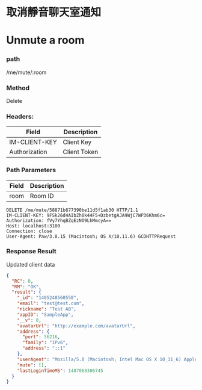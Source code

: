 # 取消靜音聊天室通知

# Unmute a room

### path

/me/mute/:room

### Method

Delete

### Headers:

| Field         | Description  |
| ------------- | ------------ |
| IM-CLIENT-KEY | Client Key   |
| Authorization | Client Token |

### Path Parameters

| Field | Description |
| ----- | ----------- |
| room  | Room ID     |

```
DELETE /me/mute/58871b877390be11d5f1ab30 HTTP/1.1
IM-CLIENT-KEY: 9FSk26d4AIbZh0k44F5+DzbetgAJA9WjC7WP36Khm6c=
Authorization: fVy7YhqBZqEzNO9LhMmcyA==
Host: localhost:3100
Connection: close
User-Agent: Paw/3.0.15 (Macintosh; OS X/10.11.6) GCDHTTPRequest
```

### Response Result

Updated client data

```json
{
  "RC": 0,
  "RM": "OK",
  "result": {
    "_id": "1485248560558",
    "email": "test@test.com",
    "nickname": "Test AB",
    "appID": "SampleApp",
    "__v": 0,
    "avatarUrl": "http://example.com/avatarUrl",
    "address": {
      "port": 56216,
      "family": "IPv6",
      "address": "::1"
    },
    "userAgent": "Mozilla/5.0 (Macintosh; Intel Mac OS X 10_11_6) AppleWebKit/537.36 (KHTML, like Gecko) Chrome/56.0.2924.87 Safari/537.36",
    "mute": [],
    "lastLoginTimeMS": 1487068306745
  }
}
```
